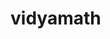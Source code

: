 # vidyamath

<!-- 
    <% if (device.isMobile) { %>
    <p>This is a mobile device.</p>
  <% } %>
  
  <% if (device.isTablet) { %>
    <p>This is a tablet device.</p>
  <% } %>
  
  <% if (device.isDesktop) { %>
    <p>This is a desktop device.</p>
  <% } %>
 -->
